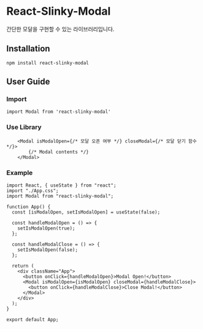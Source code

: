 # React-Slinky-Modal

간단한 모달을 구현할 수 있는 라이브러리입니다.

## Installation

`npm install react-slinky-modal`

## User Guide

### Import

`import Modal from 'react-slinky-modal'`

### Use Library

```
    <Modal isModalOpen={/* 모달 오픈 여부 */} closeModal={/* 모달 닫기 함수 */}>
        {/* Modal contents */}
    </Modal>
```

### Example

```
import React, { useState } from "react";
import "./App.css";
import Modal from "react-slinky-modal";

function App() {
  const [isModalOpen, setIsModalOpen] = useState(false);

  const handleModalOpen = () => {
    setIsModalOpen(true);
  };

  const handleModalClose = () => {
    setIsModalOpen(false);
  };

  return (
    <div className="App">
      <button onClick={handleModalOpen}>Modal Open!</button>
      <Modal isModalOpen={isModalOpen} closeModal={handleModalClose}>
        <button onClick={handleModalClose}>Close Modal!</button>
      </Modal>
    </div>
  );
}

export default App;

```
